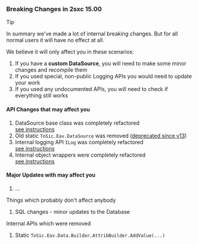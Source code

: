 
### Breaking Changes in 2sxc 15.00

> [!TIP]
> In summary we've made a lot of internal breaking changes.
> But for all normal users it will have no effect at all.

We believe it will only affect you in these scenarios:

1. If you have a **custom DataSource**, you will need to make some minor changes and recompile them
1. If you used special, non-public Logging APIs you would need to update your work
1. If you used any undocumented APIs, you will need to check if everything still works


#### API Changes that may affect you

1. DataSource base class was completely refactored  
    [see instructions](xref:Abyss.Releases.History.V15.DataSource)
1. Old static `ToSic.Eav.DataSource` was removed ([deprecated since v13](xref:Abyss.Releases.History.V13.DataSource))
1. Internal logging API `ILog` was completely refactored  
    [see instructions](xref:Abyss.Releases.History.V15.Logging)
1. Internal object wrappers were completely refactored  
    [see instructions](xref:Abyss.Releases.History.V15.UnwrappedContents)

#### Major Updates with may affect you

1. ...


Things which probably don't affect anybody

1. SQL changes - minor updates to the Database



Internal APIs which were removed

1. Static `ToSic.Eav.Data.Builder.AttribBuilder.AddValue(...)`
